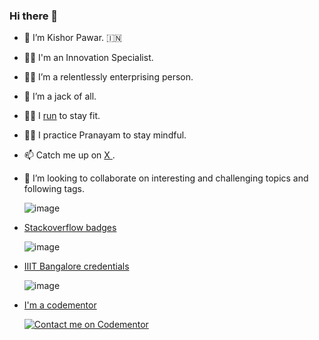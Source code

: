 ### Hi there 👋

- 👋  I’m Kishor Pawar. :india:
- :man_technologist:  I'm an Innovation Specialist.
- :man_mechanic:  I’m a relentlessly enterprising person.
- :ninja:  I’m a jack of all.
- :running_man: I <a href="https://www.strava.com/athletes/46943656"> run<a> to stay fit.
- :lotus_position_man: I practice Pranayam to stay mindful.
- 📫  Catch me up on <a href="https://twitter.com/@iskishor"> X </a>.
- 💞️  I’m looking to collaborate on interesting and challenging topics and following tags.

     ![image](https://user-images.githubusercontent.com/95066753/143531682-63cb16b7-10dc-4bb4-846a-332d2bae0bba.png)

<!---
kishorlis/kishorlis is a ✨ special ✨ repository because its `README.md` (this file) appears on your GitHub profile.
You can click the Preview link to take a look at your changes.
--->

- <a href="https://stackoverflow.com/users/1936024/kishor-pawar">Stackoverflow badges</a> 

    ![image](https://user-images.githubusercontent.com/95066753/143531607-c4c3beec-d0e7-48ea-bed6-cb2191e38a55.png)


- <a href="https://www.credential.net/embed/fb85498a-d69b-4cce-a969-f311286008f1">IIIT Bangalore credentials</a>

    ![image](https://user-images.githubusercontent.com/95066753/143532157-9abaf562-d208-43f9-add3-c38394a4f6a0.png)


- <a href="https://www.codementor.io/kishorpawar"> I'm a codementor </a> 
 
    [![Contact me on Codementor](https://www.codementor.io/m-badges/kishorpawar/im-a-cm-g.svg)](https://www.codementor.io/@kishorpawar?refer=badge)
  
  
<!--
**kishorpawar/kishorpawar** is a ✨ _special_ ✨ repository because its `README.md` (this file) appears on your GitHub profile.

Here are some ideas to get you started:

- 🔭 I’m currently working on ...
- 🌱 I’m currently learning ...
- 👯 I’m looking to collaborate on ...
- 🤔 I’m looking for help with ...
- 💬 Ask me about ...
- 📫 How to reach me: ...
- 😄 Pronouns: ...
- ⚡ Fun fact: ...
-->
